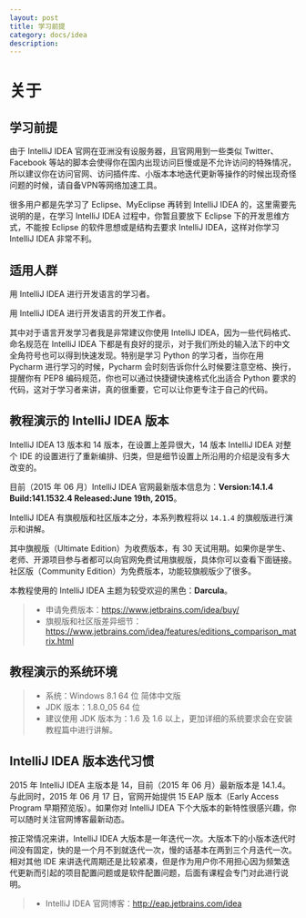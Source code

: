```yaml
---
layout: post
title: 学习前提
category: docs/idea
description:
---
```

# 关于

## 学习前提

由于 IntelliJ IDEA 官网在亚洲没有设服务器，且官网用到一些类似 Twitter、Facebook 等站的脚本会使得你在国内出现访问巨慢或是不允许访问的特殊情况，所以建议你在访问官网、访问插件库、小版本本地迭代更新等操作的时候出现奇怪问题的时候，请自备VPN等网络加速工具。
 
很多用户都是先学习了 Eclipse、MyEclipse 再转到 IntelliJ IDEA 的，这里需要先说明的是，在学习 IntelliJ IDEA 过程中，你暂且要放下 Eclipse 下的开发思维方式，不能按 Eclipse 的软件思想或是结构去要求 IntelliJ IDEA，这样对你学习 IntelliJ IDEA 非常不利。

## 适用人群

用 IntelliJ IDEA 进行开发语言的学习者。

用 IntelliJ IDEA 进行开发语言的开发工作者。

其中对于语言开发学习者我是非常建议你使用 IntelliJ IDEA，因为一些代码格式、命名规范在 IntelliJ IDEA 下都是有良好的提示，对于我们所处的输入法下的中文全角符号也可以得到快速发现。特别是学习 Python 的学习者，当你在用 Pycharm 进行学习的时候，Pycharm 会时刻告诉你什么时候要注意空格、换行，提醒你有 PEP8 编码规范，你也可以通过快捷键快速格式化出适合 Python 要求的代码，这对于学习者来讲，真的很重要，它可以让你更专注于自己的代码。

## 教程演示的 IntelliJ IDEA 版本

IntelliJ IDEA 13 版本和 14 版本，在设置上差异很大，14 版本 IntelliJ IDEA 对整个 IDE 的设置进行了重新编排、归类，但是细节设置上所沿用的介绍是没有多大改变的。

目前（2015 年 06 月）IntelliJ IDEA 官网最新版本信息为：**Version:14.1.4 Build:141.1532.4 Released:June 19th, 2015**。

IntelliJ IDEA 有旗舰版和社区版本之分，本系列教程将以 `14.1.4` 的旗舰版进行演示和讲解。

其中旗舰版（Ultimate Edition）为收费版本，有 30 天试用期。如果你是学生、老师、开源项目参与者都可以向官网免费试用旗舰版，具体你可以查看下面链接。社区版（Community Edition）为免费版本，功能较旗舰版少了很多。

本教程使用的 IntelliJ IDEA 主题为较受欢迎的黑色：**Darcula**。

> * 申请免费版本：<https://www.jetbrains.com/idea/buy/>
> * 旗舰版和社区版差异细节：<https://www.jetbrains.com/idea/features/editions_comparison_matrix.html>

## 教程演示的系统环境

> * 系统：Windows 8.1 64 位 简体中文版
> * JDK 版本：1.8.0_05 64 位
> * 建议使用 JDK 版本为：1.6 及 1.6 以上，更加详细的系统要求会在安装教程篇中进行讲解。

## IntelliJ IDEA 版本迭代习惯

2015 年 IntelliJ IDEA 主版本是 14，目前（2015 年 06 月）最新版本是 14.1.4。与此同时，2015 年 06 月 17 日，官网开始提供 15 EAP 版本（Early Access Program 早期预览版）。如果你对 IntelliJ IDEA 下个大版本的新特性很感兴趣，你可以随时关注官网博客最新动态。

按正常情况来讲，IntelliJ IDEA 大版本是一年迭代一次。大版本下的小版本迭代时间没有固定，快的是一个月不到就迭代一次，慢的话基本在两到三个月迭代一次。相对其他 IDE 来讲迭代周期还是比较紧凑，但是作为用户你不用担心因为频繁迭代更新而引起的项目配置问题或是软件配置问题，后面有课程会专门对此进行说明。

> * IntelliJ IDEA 官网博客：<http://eap.jetbrains.com/idea>